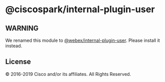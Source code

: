 # @ciscospark/internal-plugin-user

## WARNING

We renamed this module to [@webex/internal-plugin-user](https://www.npmjs.com/package/@webex/internal-plugin-user). Please install it instead.

## License

© 2016-2019 Cisco and/or its affiliates. All Rights Reserved.
